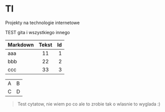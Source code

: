 # TI
Projekty na technologie internetowe

TEST gita i wszystkiego innego

| Markdown | Tekst | Id |
| --- | :---: | ---: |
| aaa | 11 | 1 |
| bbb | 22 | 2 |
| ccc | 33 | 3 |

<table>
  <tr><td>A <td> B
  <tr><td>C <td> D
</table>

> Test cytatow, nie wiem po co ale to zrobie
> tak o wlasnie to wyglada :)
